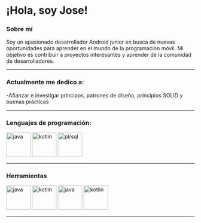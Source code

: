 <!-- in your header -->
<link rel="stylesheet" href="https://cdn.jsdelivr.net/gh/devicons/devicon@latest/devicon.min.css">

<!-- in your body -->
# ¡Hola, soy Jose!


### Sobre mí
Soy un apasionado desarrollador Android junior en busca de nuevas oportunidades para aprender en el mundo de la programacion móvil. Mi objetivo es contribuir a proyectos interesantes y aprender de la comunidad de desarrolladores.

____

### Actualmente me dedico a:
-Afianzar e investigar principos, patrones de diseño, principios SOLID y buenas prácticas

____

### Lenguajes de programación:
<p align="left">
    <img src='https://cdn.jsdelivr.net/gh/devicons/devicon/icons/java/java-original.svg' alt="java" width="65" height="65">
    <img src='https://cdn.jsdelivr.net/gh/devicons/devicon/icons/kotlin/kotlin-original.svg' alt="kotlin" width="65" height="65">
    <img src='[[[[https://banner2.cleanpng.com/20180320/qwq/kisspng-oracle-sql-developer-oracle-database-pl-sql-oracle-vector-sql-server-icon-5ab0cd69bc5833.9561526915215363617715.jpg](https://cdn-icons-png.flaticon.com/512/4299/4299956.png)](https://cdn-icons-png.flaticon.com/512/4299/4299956.png)](https://cdn-icons-png.flaticon.com/512/7506/7506880.png)](https://porcionesdecodigohome.files.wordpress.com/2021/01/pl-sql.png)' alt="pl/sql" width="65" height="65">
</p>

____

### Herramientas
<p align="left">
    <img src='https://cdn.jsdelivr.net/gh/devicons/devicon/icons/git/git-original.svg' alt="java" width="65" height="65">
    <img src='https://cdn.jsdelivr.net/gh/devicons/devicon/icons/github/github-original.svg' alt="kotlin" width="65" height="65">
    <img src='https://cdn.jsdelivr.net/gh/devicons/devicon/icons/intellij/intellij-original.svg' alt="java" width="65" height="65">
    <img src='https://cdn.jsdelivr.net/gh/devicons/devicon/icons/androidstudio/androidstudio-original.svg' alt="kotlin" width="65" height="65">
</p>

____



